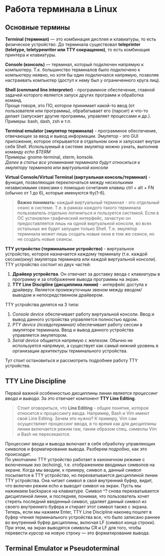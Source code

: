 # Работа терминала в Linux  
## Основные термины
**Terminal (терминал)** — это комбинация дисплея и клавиатуры, то есть физическое устройство.
До терминала существовал **teleprinter (teletype, teletypewriter или TTY сокращенно)**, то есть комбинация принтера и клавиатуры. 
  
**Console (консоль)** — терминал, который подключен напрямую к компьютеру.
Т.к. большинство терминалов было подключено к компьютеру неявно, но хотя бы один подключался напрямую, позволяя настраивать компьютер (доступ к нему был у ограниченного круга лиц).   

**Shell (command line interpreter)** - программное обеспечение, главной задачей которого является запуск других программ и обработка команд.  
Проще говоря, это ПО, которое принимает какой-то ввод (от пользователя или программы), обрабатывает его (парсит)
и что-то делает (запускает другие программы, управляет процессами и др.).  
Примеры: bash, dash, zsh и т.п.  

**Terminal emulator (эмулятор терминала)** - программное обеспечение, отвечающее за ввод и вывод информации.
Эмулятор - это GUI приложение, которое открывается в отдельном окне и запускает внутри себя Shell.
Используемый в системе эмулятор можно узнать, выполнив команду *echo $TERM*  
Примеры: gnome-terminal, xterm, konsole.  
*Далее в статье все упоминания терминала будут относиться к эмулятору терминала или виртуальной консоли*
  
**Virtual Console/Virtual Terminal (виртуальная консоль/терминал)** - функция, позволяющая переключаться между несколькими
независимыми сеансами с помощью сочетания клавиш ctrl + alt + FN (обычно от 1 до 6), которые именуются tty(1-6).  
>**Важно понимать:** каждый виртуальный терминал - это *отдельный* сеанс в системе. Т.е. в рамках каждого такого терминала
пользователь отдельно логиниться и пользуется системой. Если в ОС установлен графический интерфейс, зачастую он
предоставляется лишь на одной виртуальной консоли, во всех остальных же будет запущен только Shell. Т.е. эмулятор
терминала может лишь создать новые окна в том же сеансе, но не создать новые сеансы.
  
**TTY устройство (терминальное устройство)** - виртуальное устройство, которое назначается каждому терминалу (т.е. каждой сессии(окну) эмулятора терминала или каждой виртуальной консоли).  
TTY устройство состоит из двух частей:  
1. **Драйвер устройства**. Он отвечает за доставку ввода с клавиатуры в программу и за отображение вывода программы на экран.
2. **TTY Line Discipline (дисциплина линии)** - интерфейс доступа к драйверу. Является промежуточным звеном между вводом/выводом и непосредственном драйвером.
   
TTY устройства делятся на 3 типа:
1. *Console device* обеспечивает работу виртуальной консоли. Ввод и вывод данного устройства управляется полностью ядром.
2. *PTY device (псевдотерминал)* обеспечивает работу сессии в эмуляторе терминала. Ввод и вывод данного устройства управляется эмулятором.
3. *Serial device* общается напрямую с железом. Обычно не используется напрямую, а существует как самый нижний уровень в организации архитектуры терминального устройства.  

Тут стоит остановиться и рассмотреть подробнее работу TTY устройства.
## TTY Line Discipline
Первой важной особенностью дисциплины линии является *процессинг ввода и вывода*. За это отвечает компонент **TTY Line Editing**.
>Стоит оговориться, что **Line Editing** - общее понятие, которое относится к процессингу ввода. Например, Bash и Vim имеют свой Line Editing. Зачем это нужно? К примеру, Vim сам осуществляет процессинг ввода, в то время как для дисциплины линии включается режим raw, таким образом спец. символы Vim и Bash не пересекаются.
  
Процессинг ввода и вывода включает в себя обработку управляющих символов и форматирование вывода. Разберем подробно, как это происходит.  
По умолчанию TTY устройство работает в каноничном режиме с включенным эхо (echoing), т.е. отображением вводимых символов на экране. Когда мы вводим, к примеру, символ a, данный символ посылается в TTY устройство, но перехватывается дисциплиной линии TTY устройства. Она читает символ в свой внутренний буфер, видит, что включен режим echo и выводит символ на экран. Пусть мы нажимаем backspace на клавиатуре. Символ ^? снова перехватывается дисциплиной линии, и последняя, понимая, что пользователь хочет стереть последний введенный символ, удаляет данный символ из своего внутреннего буфера и стирает этот символ также с экрана. Теперь, если мы нажмем Enter, TTY Line Discipline наконец пошлет в буфер чтения терминального устройства все, что было записано раннее во внутренний буфер дисциплины, включая LF (символ конца строки). При этом, на экран выводятся символы CR и LF для того, чтобы перевести курсор на новую строку — это форматирование вывода.
## Terminal Emulator и Pseudoterminal

